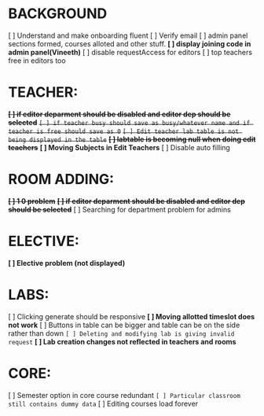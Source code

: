 # BACKGROUND
[ ] Understand and make onboarding fluent
[ ] Verify email
[ ] admin panel sections formed, courses alloted and other stuff.
**[ ] display joining code in admin panel(Vineeth)**
[ ] disable requestAccess for editors
[ ] top teachers free in editors too

# TEACHER:
~~**[ ] if editor deparment should be disabled and editor dep should be selected**~~
~~`[ ] if teacher busy should save as busy/whatever name and if teacher is free should save as 0`~~
~~`[ ] Edit teacher lab table is not being displayed in the table`~~
~~**[ ] labtable is becoming null when doing edit teachers**~~
**[ ] Moving Subjects in Edit Teachers**
[ ] Disable auto filling

# ROOM ADDING:
~~**[ ] 1 0 problem**~~
~~**[ ] if editor deparment should be disabled and editor dep should be selected**~~
[ ] Searching for department problem for admins 

# ELECTIVE:
**[ ] Elective problem (not displayed)**

# LABS:
[ ] Clicking generate should be responsive
**[ ] Moving allotted timeslot does not work**
[ ] Buttons in table can be bigger and table can be on the side rather than down
`[ ] Deleting and modifying lab is giving invalid request`
**[ ] Lab creation changes not reflected in teachers and rooms**

# CORE:
[ ] Semester option in core course redundant
`[ ] Particular classroom still contains dummy data`
[ ] Editing courses load forever

